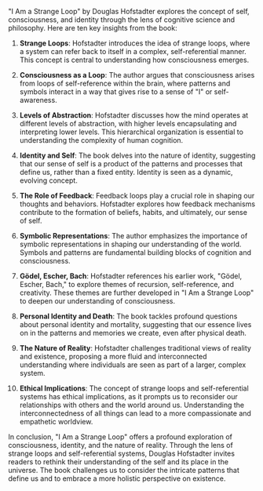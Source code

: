 "I Am a Strange Loop" by Douglas Hofstadter explores the concept of self, consciousness, and identity through the lens of cognitive science and philosophy. Here are ten key insights from the book:

1. **Strange Loops**: Hofstadter introduces the idea of strange loops, where a system can refer back to itself in a complex, self-referential manner. This concept is central to understanding how consciousness emerges.

2. **Consciousness as a Loop**: The author argues that consciousness arises from loops of self-reference within the brain, where patterns and symbols interact in a way that gives rise to a sense of "I" or self-awareness.

3. **Levels of Abstraction**: Hofstadter discusses how the mind operates at different levels of abstraction, with higher levels encapsulating and interpreting lower levels. This hierarchical organization is essential to understanding the complexity of human cognition.

4. **Identity and Self**: The book delves into the nature of identity, suggesting that our sense of self is a product of the patterns and processes that define us, rather than a fixed entity. Identity is seen as a dynamic, evolving concept.

5. **The Role of Feedback**: Feedback loops play a crucial role in shaping our thoughts and behaviors. Hofstadter explores how feedback mechanisms contribute to the formation of beliefs, habits, and ultimately, our sense of self.

6. **Symbolic Representations**: The author emphasizes the importance of symbolic representations in shaping our understanding of the world. Symbols and patterns are fundamental building blocks of cognition and consciousness.

7. **Gödel, Escher, Bach**: Hofstadter references his earlier work, "Gödel, Escher, Bach," to explore themes of recursion, self-reference, and creativity. These themes are further developed in "I Am a Strange Loop" to deepen our understanding of consciousness.

8. **Personal Identity and Death**: The book tackles profound questions about personal identity and mortality, suggesting that our essence lives on in the patterns and memories we create, even after physical death.

9. **The Nature of Reality**: Hofstadter challenges traditional views of reality and existence, proposing a more fluid and interconnected understanding where individuals are seen as part of a larger, complex system.

10. **Ethical Implications**: The concept of strange loops and self-referential systems has ethical implications, as it prompts us to reconsider our relationships with others and the world around us. Understanding the interconnectedness of all things can lead to a more compassionate and empathetic worldview.

In conclusion, "I Am a Strange Loop" offers a profound exploration of consciousness, identity, and the nature of reality. Through the lens of strange loops and self-referential systems, Douglas Hofstadter invites readers to rethink their understanding of the self and its place in the universe. The book challenges us to consider the intricate patterns that define us and to embrace a more holistic perspective on existence.